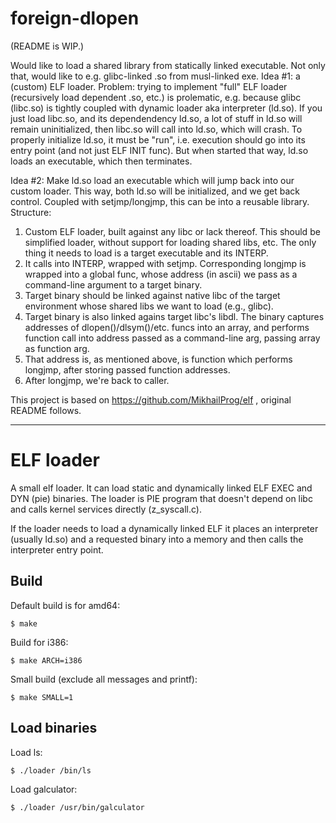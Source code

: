 # foreign-dlopen

(README is WIP.)

Would like to load a shared library from statically linked executable. Not
only that, would like to e.g. glibc-linked .so from musl-linked exe. Idea #1:
a (custom) ELF loader. Problem: trying to implement "full" ELF loader
(recursively load dependent .so, etc.) is prolematic, e.g. because glibc
(libc.so) is tightly coupled with dynamic loader aka interpreter (ld.so).
If you just load libc.so, and its dependendency ld.so, a lot of stuff in
ld.so will remain uninitialized, then libc.so will call into ld.so, which
will crash. To properly initialize ld.so, it must be "run", i.e. execution
should go into its entry point (and not just ELF INIT func). But when
started that way, ld.so loads an executable, which then terminates.

Idea #2: Make ld.so load an executable which will jump back into our custom
loader. This way, both ld.so will be initialized, and we get back control.
Coupled with setjmp/longjmp, this can be into a reusable library. Structure:

1. Custom ELF loader, built against any libc or lack thereof. This should be
simplified loader, without support for loading shared libs, etc. The only
thing it needs to load is a target executable and its INTERP.
2. It calls into INTERP, wrapped with setjmp. Corresponding longjmp is
wrapped into a global func, whose address (in ascii) we pass as a command-line
argument to a target binary.
3. Target binary should be linked against native libc of the target environment
whose shared libs we want to load (e.g., glibc).
4. Target binary is also linked agains target libc's libdl. The binary captures
addresses of dlopen()/dlsym()/etc. funcs into an array, and performs function
call into address passed as a command-line arg, passing array as function arg.
5. That address is, as mentioned above, is function which performs longjmp,
after storing passed function addresses.
6. After longjmp, we're back to caller.

This project is based on https://github.com/MikhailProg/elf , original
README follows.

---

# ELF loader

A small elf loader. It can load static and dynamically linked ELF EXEC and DYN (pie) binaries. The loader is PIE program that doesn't depend on libc and calls kernel services directly (z_syscall.c).

If the loader needs to load a dynamically linked ELF it places an interpreter (usually ld.so) and a requested binary into a memory and then calls the interpreter entry point.


## Build

Default build is for amd64:

```
$ make
``` 

Build for i386:

```
$ make ARCH=i386
```

Small build (exclude all messages and printf):

```
$ make SMALL=1
```

## Load binaries

Load ls:
```
$ ./loader /bin/ls
```

Load galculator:
```
$ ./loader /usr/bin/galculator
```

